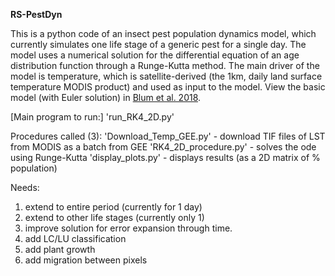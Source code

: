 **RS-PestDyn**

This is a python code of an insect pest population dynamics model, which currently simulates one life stage of a generic pest for a single day. The model uses a numerical solution for the differential equation of an age distribution function through a  Runge-Kutta method. The main driver of the model is temperature, which is satellite-derived (the 1km, daily land surface temperature MODIS product) and used as input to the model. View the basic model (with Euler solution) in [Blum et al. 2018](https://www.sciencedirect.com/science/article/pii/S0304380017305021).

[Main program to run:]
'run_RK4_2D.py'

Procedures called (3):
'Download_Temp_GEE.py' - download TIF files of LST from MODIS as a batch from GEE
'RK4_2D_procedure.py'  - solves the ode using Runge-Kutta
'display_plots.py'     - displays results (as a 2D matrix of % population)

Needs:
1) extend to entire period (currently for 1 day)
2) extend to other life stages (currently only 1)
3) improve solution for error expansion through time.
4) add LC/LU classification
5) add plant growth
6) add migration between pixels
